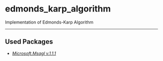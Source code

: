 # edmonds_karp_algorithm
Implementation of Edmonds-Karp Algorithm

---

<h2>Used Packages</h2>

* [*Microsoft.Msagl v.1.1.1*](https://www.nuget.org/packages/Microsoft.Msagl/)



